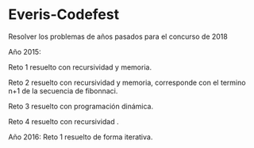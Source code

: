 ﻿# Everis-Codefest
Resolver los problemas de años pasados para el concurso de 2018


Año 2015:

Reto 1 resuelto con recursividad y memoria.

Reto 2 resuelto con recursividad y memoria, corresponde con el termino n+1 de la secuencia de fibonnaci.

Reto 3 resuelto con programación dinámica.

Reto 4 resuelto con recursividad .

Año 2016:
Reto 1 resuelto de forma iterativa.